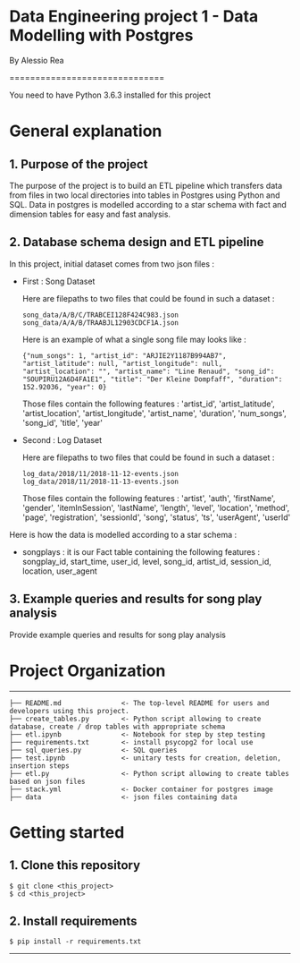 # Data Engineering project 1 - Data Modelling with Postgres

By Alessio Rea

==============================

You need to have Python 3.6.3 installed for this project

# General explanation

## 1. Purpose of the project

The purpose of the project is to build an ETL pipeline which transfers data from files in two local directories into tables in Postgres using Python and SQL. Data in postgres is modelled according to a star schema with fact and dimension tables for easy and fast analysis.


## 2. Database schema design and ETL pipeline

In this project, initial dataset comes from two json files :

- First : Song Dataset
    
    Here are filepaths to two files that could be found in such a dataset :

    ```
    song_data/A/B/C/TRABCEI128F424C983.json
    song_data/A/A/B/TRAABJL12903CDCF1A.json
    ```

    Here is an example of what a single song file may looks like :

    ```
    {"num_songs": 1, "artist_id": "ARJIE2Y1187B994AB7", "artist_latitude": null, "artist_longitude": null, "artist_location": "", "artist_name": "Line Renaud", "song_id": "SOUPIRU12A6D4FA1E1", "title": "Der Kleine Dompfaff", "duration": 152.92036, "year": 0}
    ```

    Those files contain the following features : 'artist_id', 'artist_latitude', 'artist_location', 'artist_longitude', 'artist_name', 'duration', 'num_songs', 'song_id', 'title', 'year'

- Second : Log Dataset
    
    Here are filepaths to two files that could be found in such a dataset :

    ```
    log_data/2018/11/2018-11-12-events.json
    log_data/2018/11/2018-11-13-events.json
    ```
    
    Those files contain the following features : 'artist', 'auth', 'firstName', 'gender', 'itemInSession', 'lastName',
       'length', 'level', 'location', 'method', 'page', 'registration',
       'sessionId', 'song', 'status', 'ts', 'userAgent', 'userId'


Here is how the data is modelled according to a star schema :

- songplays : it is our Fact table containing the following features : songplay_id, start_time, user_id, level, song_id, artist_id, session_id, location, user_agent


## 3. Example queries and results for song play analysis

Provide example queries and results for song play analysis


# Project Organization 
----------------------

    ├── README.md               <- The top-level README for users and developers using this project.
    ├── create_tables.py        <- Python script allowing to create database, create / drop tables with appropriate schema
    ├── etl.ipynb               <- Notebook for step by step testing
    ├── requirements.txt        <- install psycopg2 for local use
    ├── sql_queries.py          <- SQL queries
    ├── test.ipynb              <- unitary tests for creation, deletion, insertion steps
    ├── etl.py                  <- Python script allowing to create tables based on json files
    ├── stack.yml               <- Docker container for postgres image
    ├── data                    <- json files containing data




# Getting started

## 1. Clone this repository

```
$ git clone <this_project>
$ cd <this_project>
```

## 2. Install requirements

```
$ pip install -r requirements.txt
```
--------

